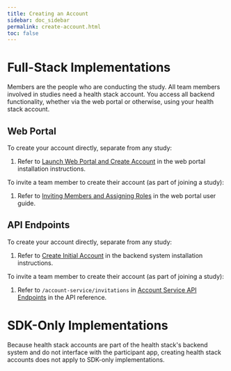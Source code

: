 ```yaml
---
title: Creating an Account
sidebar: doc_sidebar
permalink: create-account.html
toc: false
---
```


# Full-Stack Implementations
Members are the people who are conducting the study. All team members involved in studies need a health stack account. You access all backend functionality, whether via the web portal or otherwise, using your health stack account.

## Web Portal
To create your account directly, separate from any study:

1. Refer to [Launch Web Portal and Create Account](../installation/install-portal.md#iii-launch-web-portal-and-create-account) in the web portal installation instructions.

To invite a team member to create their account (as part of joining a study):

1. Refer to [Inviting Members and Assigning Roles](../study-management/managing-team-members.md#inviting-team-members-and-assigning-roles) in the web portal user guide.

## API Endpoints
To create your account  directly, separate from any study:

1. Refer to [Create Initial Account](../installation/install-backend.md#xv-create-initial-account) in the backend system installation instructions.

To invite a team member to create their account (as part of joining a study):

1. Refer to `/account-service/invitations` in [Account Service API Endpoints](../../api-reference/account-service-api-endpoints.md) in the API reference.

# SDK-Only Implementations
Because health stack accounts are part of the health stack's backend system and do not interface with the participant app, creating health stack accounts does not apply to SDK-only implementations.